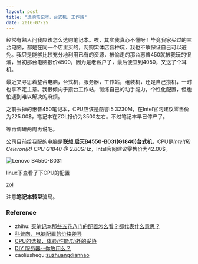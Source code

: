 ```yaml
---
layout: post
title: "选购笔记本，台式机，工作站"
date: 2016-07-25
---
```


经常有熟人问我应该怎么选购笔记本。唉，其实我真心不懂呀！毕竟我家买过的三台电脑，都是在同一个店里买的，网购实体店各种坑，我也不敢保证自己可以避免。我只是能够比较充分地利用已有的资源，被偷走的那台惠普450就被我玩的很溜，当初那台电脑报价4500，因为是老客户了，最后便宜到4050，又送了个耳机。

最近又寻思着整台电脑，台式机，服务器，工作站，组装机，还是自己攒机，一时也拿不定主意。我很倾向于攒台工作站，锻炼自己的动手能力，个性化配置，但也怕遇到难以解决的麻烦。

之前丢掉的惠普450笔记本，CPU应该是酷睿i5 3230M，在Intel官网建议零售价为225.00$，笔记本在ZOL报价为3500左右。不过笔记本早已停产了。

等再调研两周再说吧。

公司目前给我配的电脑是**联想 启天B4550-B031(G1840)台式机**，CPU是*Intel(R) Celeron(R) CPU G1840 @ 2.80GHz*，Intel官网建议零售价为42.00$。

![Lenovo B4550-B031](https://explorerlxz.github.io/images/Lenovo-celeron.png)

linux下查看了下CPU的配置


[zol](http://pc.zol.com.cn/520/5206041.html)


注意**笔记本转型**骗局。


### Reference

- zhihu: [买笔记本那些五花八门的配置怎么看？都代表什么意思？](http://www.zhihu.com/question/34923596/answer/60818825)
- [科普向，电脑配置的价格差异 ](http://bbs.nga.cn/read.php?tid=8581289)
- [CPU的选择，体验/性能/功耗的妥协](https://zhuanlan.zhihu.com/p/20127546)
- [ DIY 服务器--你敢用么？](http://bbs.51cto.com/thread-1041462-1.html)
- caoliushequ:[zuzhuangdiannao](http://t66y.com/htm_data/7/1607/2012967.html)
